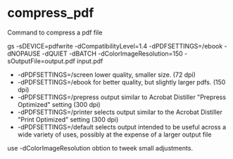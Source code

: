 # compress_pdf
Command to compress a pdf file

gs -sDEVICE=pdfwrite -dCompatibilityLevel=1.4 -dPDFSETTINGS=/ebook -dNOPAUSE -dQUIET -dBATCH -dColorImageResolution=150 -sOutputFile=output.pdf input.pdf


- -dPDFSETTINGS=/screen lower quality, smaller size. (72 dpi)
- -dPDFSETTINGS=/ebook for better quality, but slightly larger pdfs. (150 dpi)
- -dPDFSETTINGS=/prepress output similar to Acrobat Distiller "Prepress Optimized" setting (300 dpi)
- -dPDFSETTINGS=/printer selects output similar to the Acrobat Distiller "Print Optimized" setting (300 dpi)
- -dPDFSETTINGS=/default selects output intended to be useful across a wide variety of uses, possibly at the expense of a larger output file

use -dColorImageResolution obtion to tweek small adjustments.
